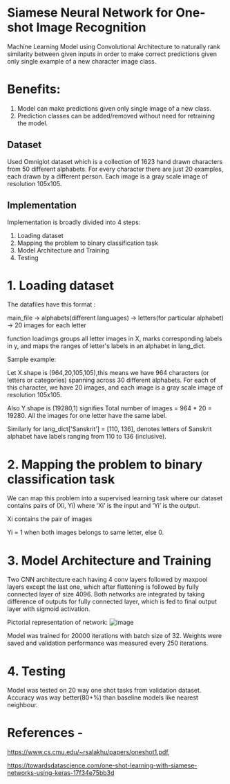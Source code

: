 # Siamese Neural Network for One-shot Image Recognition
Machine Learning Model using Convolutional Architecture to naturally rank similarity between given inputs in order to make correct predictions given only single example of a new character image class.

# Benefits:
1. Model can make predictions given only single image of a new class.
2. Prediction classes can be added/removed without need for retraining the model.

## Dataset
Used Omniglot dataset which is a collection of 1623 hand drawn characters from 50 different alphabets. For every character there are just 20 examples, each drawn by a different person. Each image is a gray scale image of resolution 105x105.

## Implementation
Implementation is broadly divided into 4 steps:
1. Loading dataset
2. Mapping the problem to binary classification task
3. Model Architecture and Training 
4. Testing
# 1. Loading dataset
The datafiles have this format :

main_file -> alphabets(different languages) -> letters(for particular alphabet) -> 20 images for each letter

function loadimgs groups all letter images in X, marks corresponding labels in y, and maps the ranges of letter's labels in an alphabet in lang_dict.


Sample example:

Let X.shape is (964,20,105,105),this means we have 964 characters (or letters or categories) spanning across 30 different alphabets. For each of this character, we have 20 images, and each image is a gray scale image of resolution 105x105. 

Also Y.shape is (19280,1) signifies Total number of images = 964 * 20 = 19280. All the images for one letter have the same label.

Similarly for lang_dict['Sanskrit'] = [110, 136], denotes letters of Sanskrit alphabet have labels ranging from 110 to 136 (inclusive).

# 2. Mapping the problem to binary classification task

We can map this problem into a supervised learning task where our dataset contains pairs of (Xi, Yi) where ‘Xi’ is the input and ‘Yi’ is the output.

Xi contains the pair of images

Yi = 1 when both images belongs to same letter, else 0.

# 3. Model Architecture and Training 

Two CNN architecture each having 4 conv layers followed by maxpool layers except the last one, which after flattening is followed by fully connected layer of size 4096.
Both networks are integrated by taking difference of outputs for fully connected layer, which is fed to final output layer with sigmoid activation.

Pictorial representation of network:
![image](https://miro.medium.com/max/4268/1*v40QXakPBOmiq4lCKbPu8w.png)

Model was trained for 20000 iterations with batch size of 32. Weights were saved and validation performance was measured every 250 iterations.


# 4. Testing

Model was tested on 20 way one shot tasks from validation dataset. Accuracy was way better(80+%) than baseline models like nearest neighbour.



# References - 

https://www.cs.cmu.edu/~rsalakhu/papers/oneshot1.pdf,

https://towardsdatascience.com/one-shot-learning-with-siamese-networks-using-keras-17f34e75bb3d
